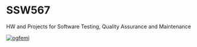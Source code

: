 # SSW567
HW and Projects for Software Testing, Quality Assurance and Maintenance

[![ogfemi](https://circleci.com/gh/ogfemi/SSW567.svg?style=svg)](https://app.circleci.com/pipelines/github/ogfemi/SSW567)
